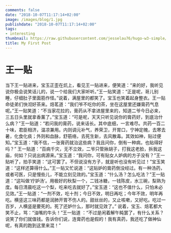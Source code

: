 ```yaml
---
comments: false
date: "2018-10-07T11:17:14+02:00"
image: /images/blog/1.jpg
publishdate: "2018-10-07T11:17:14+02:00"
tags:
- interesting
thumbnail: https://raw.githubusercontent.com/jesselau76/hugo-w3-simple/master/exampleSite/images/thumb-samuel-zeller-4135-unsplash.jpg
title: My First Post
---
```

# 王一贴
当下王一贴进来，宝玉正歪在炕上，看见王一贴进来，便笑道：“来的好，我听见说你极会说笑话儿的，说一个给我们大家听听。”王一贴笑道：“正是呢，哥儿别睡，仔细肚子里面筋作怪。”说着，满屋里的都笑了。宝玉也笑着起身整衣。王一贴命徒弟们快沏好茶来。焙茗道：“我们爷不吃你的茶，坐在这屋里还嫌膏药气息呢。”王一贴笑道：“不当家花拉的，膏药从不拿进屋里来的，知道二爷今日必来，三五日头里就拿香薰了。”宝玉道：“可是呢，天天只听见说你的膏药好，到底治什么病？”王一贴道：“若问我的膏药，说来话长。其中底细，一言难尽。共药一百二十味，君臣相济，温凉兼用。内则调元补气，养荣卫，开胃口，宁神定魄，去寒去暑，化食化痰；外则和血脉，舒筋络，去死生新，去风散毒。其效如神，贴过便知。”宝玉道：“我不信，一张膏药就治这些病？我且问你，倒有一种病，也贴得好吗？” 王一贴道：“百病千灾，无不立效，二爷只管揪胡子，打我这老脸，拆我这庙，何如？只说出病源来。”宝玉道：“我问你，可有贴女人妒病的方子没有？”王一贴听了，拍手笑道：“这可罢了。不但说没有方子，就是听也没有听见过！”宝玉笑道：“这样还算得什么。”王一贴又忙说道：“这贴妒的膏药倒没经过。有一种汤药，或者可医，只是慢些儿，不能立刻见效的。”宝玉道：“什么汤？怎么吃法？”王一贴道：“这叫做‘疗妒汤’。用极好的秋梨一个，二钱冰糖，一钱陈皮，水三碗，梨熟为度。每日清晨吃这一个梨，吃来吃去就好了。”宝玉道：“这也不值什么，只怕未必见效。”王一贴道：“一剂不效，吃十剂；今日不效，明日再吃；今年不效，明年再吃。横竖这三味药都是润肺开胃不伤人的。甜丝丝的，又止咳嗽，又好吃。吃过一百岁，人横竖是要死的。死了还妒什么，那时就见效了。”
说着，宝玉、焙茗都大笑不止，骂：“油嘴的牛头！”王一贴道 ：“不过是闲着解午盹罢了，有什么关系？说笑了你们就值钱。告诉你们说，连膏药也是假的！我有真药，我还吃了做神仙呢，有真的跑到这里来混！”
